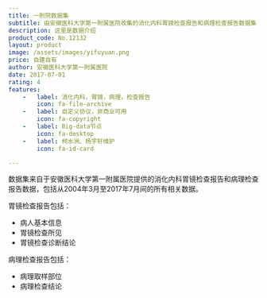 ```yaml
---
title: 一附院数据集
subtitle: 由安徽医科大学第一附属医院收集的消化内科胃镜检查报告和病理检查报告数据集
description: 这里是数据介绍
product_code: No.12132
layout: product
image: /assets/images/yifuyuan.png
price: 自建自有
author: 安徽医科大学第一附属医院
date: 2017-07-01
rating: 4
features:
    -   label: 消化内科，胃镜，病理，检查报告
        icon: fa-file-archive
    -   label: 自定义协议，非商业可用
        icon: fa-copyright
    -   label: Big-data节点
        icon: fa-desktop
    -   label: 柯水洲、杨宇轩维护
        icon: fa-id-card

---
```


数据集来自于安徽医科大学第一附属医院提供的消化内科胃镜检查报告和病理检查报告数据，包括从2004年3月至2017年7月间的所有相关数据。

胃镜检查报告包括：

- 病人基本信息
- 胃镜检查所见
- 胃镜检查诊断结论

病理检查报告包括：

- 病理取样部位
- 病理检查结论